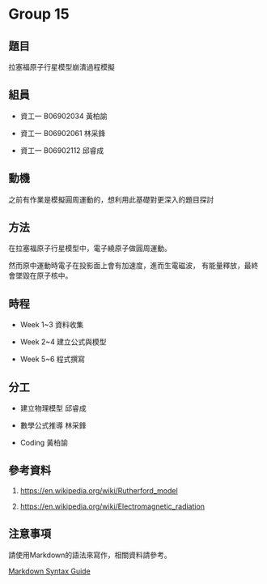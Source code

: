 # Group 15

## 題目

拉塞福原子行星模型崩潰過程模擬

## 組員

 * 資工一 B06902034 黃柏諭

 * 資工一 B06902061 林采鋒

 * 資工一 B06902112 邱睿成

## 動機

之前有作業是模擬圓周運動的，想利用此基礎對更深入的題目探討


## 方法

在拉塞福原子行星模型中，電子繞原子做圓周運動。

然而原中運動時電子在投影面上會有加速度，進而生電磁波，
有能量釋放，最終會墜毀在原子核中。


## 時程

 * Week 1~3 資料收集

 * Week 2~4 建立公式與模型

 * Week 5~6 程式撰寫

## 分工

 * 建立物理模型 邱睿成

 * 數學公式推導 林采鋒

 * Coding 黃柏諭


## 參考資料

 1. https://en.wikipedia.org/wiki/Rutherford_model

 2. https://en.wikipedia.org/wiki/Electromagnetic_radiation
 


## 注意事項

請使用Markdown的語法來寫作，相關資料請參考。

[Markdown Syntax Guide](https://guides.github.com/features/mastering-markdown/)
